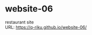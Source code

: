 # website-06
restaurant site<br>
URL: <a href="https://q-riku.github.io/website-06/">https://q-riku.github.io/website-06/</a>
